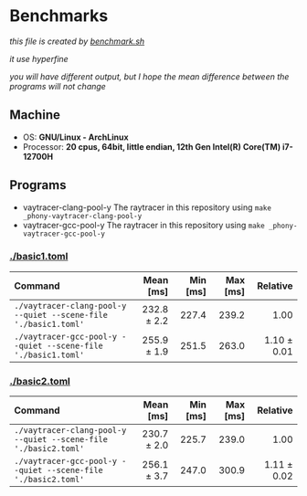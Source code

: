 # Benchmarks

*this file is created by [benchmark.sh](./benchmark.sh)*

*it use hyperfine*

*you will have different output, but I hope the mean difference between the programs will not change*

## Machine

- OS: **GNU/Linux - ArchLinux**
- Processor: **20 cpus, 64bit, little endian, 12th Gen Intel(R) Core(TM) i7-12700H**

## Programs

- vaytracer-clang-pool-y
    The raytracer in this repository using `make _phony-vaytracer-clang-pool-y`
- vaytracer-gcc-pool-y
    The raytracer in this repository using `make _phony-vaytracer-gcc-pool-y`

### [./basic1.toml](./basic1.toml)

| Command | Mean [ms] | Min [ms] | Max [ms] | Relative |
|:---|---:|---:|---:|---:|
| `./vaytracer-clang-pool-y --quiet --scene-file './basic1.toml'` | 232.8 ± 2.2 | 227.4 | 239.2 | 1.00 |
| `./vaytracer-gcc-pool-y --quiet --scene-file './basic1.toml'` | 255.9 ± 1.9 | 251.5 | 263.0 | 1.10 ± 0.01 |
### [./basic2.toml](./basic2.toml)

| Command | Mean [ms] | Min [ms] | Max [ms] | Relative |
|:---|---:|---:|---:|---:|
| `./vaytracer-clang-pool-y --quiet --scene-file './basic2.toml'` | 230.7 ± 2.0 | 225.7 | 239.0 | 1.00 |
| `./vaytracer-gcc-pool-y --quiet --scene-file './basic2.toml'` | 256.1 ± 3.7 | 247.0 | 300.9 | 1.11 ± 0.02 |
